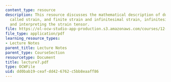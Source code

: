 ```yaml
---
content_type: resource
description: This resource discusses the mathematical description of ductile deformation
  called strain, and finite strain and infinitesimal strain, infinitesimal strain,
  and interpreting the strain tensor.
file: https://ol-ocw-studio-app-production.s3.amazonaws.com/courses/12-520-geodynamics-fall-2006/dd0bab19ceafdd426762c5bb8eaaff86_lecture7.pdf
file_type: application/pdf
learning_resource_types:
- Lecture Notes
parent_title: Lecture Notes
parent_type: CourseSection
resourcetype: Document
title: lecture7.pdf
type: OCWFile
uid: dd0bab19-ceaf-dd42-6762-c5bb8eaaff86
---
```

